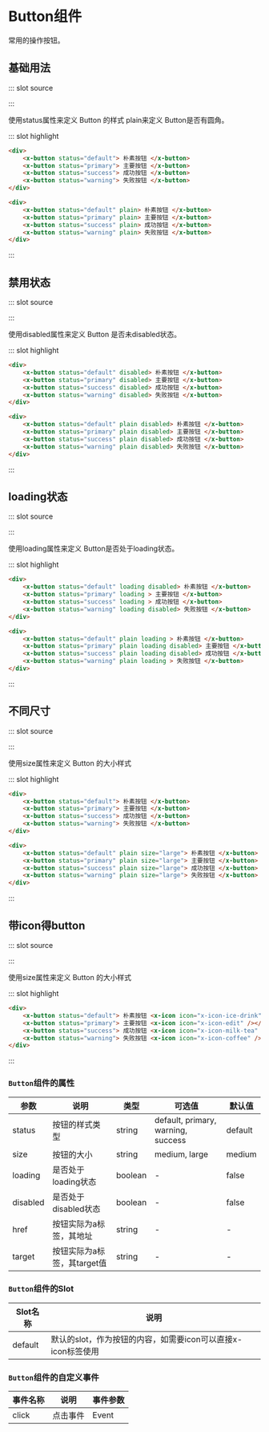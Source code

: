 
# Button组件
常用的操作按钮。
## 基础用法

<demo-block-demo-block>
::: slot source
<template>
    <!-- 状态按钮 -->
    <div>
        <x-button status="default"> 朴素按钮 </x-button>
        <x-button status="primary"> 主要按钮 </x-button>
        <x-button status="success"> 成功按钮 </x-button>
        <x-button status="warning"> 失败按钮 </x-button>
    </div>
    <!-- 带圆角按钮 -->
    <div class="mt15">
        <x-button status="default" plain> 朴素按钮 </x-button>
        <x-button status="primary" plain> 主要按钮 </x-button>
        <x-button status="success" plain> 成功按钮 </x-button>
        <x-button status="warning" plain> 失败按钮 </x-button>
    </div>
</template>

:::

使用status属性来定义 Button 的样式 plain来定义 Button是否有圆角。

::: slot highlight

```html
<div>
    <x-button status="default"> 朴素按钮 </x-button>
    <x-button status="primary"> 主要按钮 </x-button>
    <x-button status="success"> 成功按钮 </x-button>
    <x-button status="warning"> 失败按钮 </x-button>
</div>

<div>
    <x-button status="default" plain> 朴素按钮 </x-button>
    <x-button status="primary" plain> 主要按钮 </x-button>
    <x-button status="success" plain> 成功按钮 </x-button>
    <x-button status="warning" plain> 失败按钮 </x-button>
</div>
```
:::
</demo-block-demo-block>

## 禁用状态

<demo-block-demo-block>
::: slot source
<template>
    <!-- 状态按钮 -->
    <div>
        <x-button status="default" disabled> 朴素按钮 </x-button>
        <x-button status="primary" disabled> 主要按钮 </x-button>
        <x-button status="success" disabled> 成功按钮 </x-button>
        <x-button status="warning" disabled> 失败按钮 </x-button>
    </div>
    <!-- 带圆角按钮 -->
    <div class="mt15">
        <x-button status="default" plain disabled> 朴素按钮 </x-button>
        <x-button status="primary" plain disabled> 主要按钮 </x-button>
        <x-button status="success" plain disabled> 成功按钮 </x-button>
        <x-button status="warning" plain disabled> 失败按钮 </x-button>
    </div>
</template>

:::

使用disabled属性来定义 Button 是否未disabled状态。

::: slot highlight

```html
<div>
    <x-button status="default" disabled> 朴素按钮 </x-button>
    <x-button status="primary" disabled> 主要按钮 </x-button>
    <x-button status="success" disabled> 成功按钮 </x-button>
    <x-button status="warning" disabled> 失败按钮 </x-button>
</div>

<div>
    <x-button status="default" plain disabled> 朴素按钮 </x-button>
    <x-button status="primary" plain disabled> 主要按钮 </x-button>
    <x-button status="success" plain disabled> 成功按钮 </x-button>
    <x-button status="warning" plain disabled> 失败按钮 </x-button>
</div>
```
:::
</demo-block-demo-block>

## loading状态

<demo-block-demo-block>
::: slot source
<template>
    <!-- 状态按钮 -->
    <div>
        <x-button status="default" loading disabled> 朴素按钮 </x-button>
        <x-button status="primary" loading> 主要按钮 </x-button>
        <x-button status="success" loading> 成功按钮 </x-button>
        <x-button status="warning" loading disabled> 失败按钮 </x-button>
    </div>
    <!-- 带圆角按钮 -->
    <div class="mt15">
        <x-button status="default" plain loading> 朴素按钮 </x-button>
        <x-button status="primary" plain loading disabled> 主要按钮 </x-button>
        <x-button status="success" plain loading disabled> 成功按钮 </x-button>
        <x-button status="warning" plain loading> 失败按钮 </x-button>
    </div>
</template>

:::

使用loading属性来定义 Button是否处于loading状态。

::: slot highlight

```html
<div>
    <x-button status="default" loading disabled> 朴素按钮 </x-button>
    <x-button status="primary" loading > 主要按钮 </x-button>
    <x-button status="success" loading > 成功按钮 </x-button>
    <x-button status="warning" loading disabled> 失败按钮 </x-button>
</div>

<div>
    <x-button status="default" plain loading > 朴素按钮 </x-button>
    <x-button status="primary" plain loading disabled> 主要按钮 </x-button>
    <x-button status="success" plain loading disabled> 成功按钮 </x-button>
    <x-button status="warning" plain loading > 失败按钮 </x-button>
</div>
```
:::
</demo-block-demo-block>

## 不同尺寸

<demo-block-demo-block>
::: slot source
<template>
    <!-- 状态按钮 -->
    <div>
        <x-button status="default"> 朴素按钮 </x-button>
        <x-button status="primary"> 主要按钮 </x-button>
        <x-button status="success"> 成功按钮 </x-button>
        <x-button status="warning"> 失败按钮 </x-button>
    </div>
    <!-- 带圆角按钮 -->
    <div class="mt15">
        <x-button status="default" plain size="large"> 朴素按钮 </x-button>
        <x-button status="primary" plain size="large"> 主要按钮 </x-button>
        <x-button status="success" plain size="large"> 成功按钮 </x-button>
        <x-button status="warning" plain size="large"> 失败按钮 </x-button>
    </div>
</template>

:::

使用size属性来定义 Button 的大小样式

::: slot highlight

```html
<div>
    <x-button status="default"> 朴素按钮 </x-button>
    <x-button status="primary"> 主要按钮 </x-button>
    <x-button status="success"> 成功按钮 </x-button>
    <x-button status="warning"> 失败按钮 </x-button>
</div>

<div>
    <x-button status="default" plain size="large"> 朴素按钮 </x-button>
    <x-button status="primary" plain size="large"> 主要按钮 </x-button>
    <x-button status="success" plain size="large"> 成功按钮 </x-button>
    <x-button status="warning" plain size="large"> 失败按钮 </x-button>
</div>
```
:::
</demo-block-demo-block>

## 带icon得button
<demo-block-demo-block>
::: slot source
<template>
    <!-- 状态按钮 -->
    <div>
        <x-button status="default"> 
            朴素按钮
            <x-icon icon="x-icon-ice-drink" />
        </x-button>
        <x-button status="primary"> 
            主要按钮 
            <x-icon icon="x-icon-edit" />
        </x-button>
        <x-button status="success"> 
            成功按钮 
            <x-icon icon="x-icon-milk-tea" />
        </x-button>
        <x-button status="warning"> 
            失败按钮 
            <x-icon icon="x-icon-coffee" />
        </x-button>
    </div>
</template>

:::

使用size属性来定义 Button 的大小样式

::: slot highlight

```html
<div>
    <x-button status="default"> 朴素按钮 <x-icon icon="x-icon-ice-drink" /> </x-button>
    <x-button status="primary"> 主要按钮 <x-icon icon="x-icon-edit" /></x-button>
    <x-button status="success"> 成功按钮 <x-icon icon="x-icon-milk-tea" /></x-button>
    <x-button status="warning"> 失败按钮 <x-icon icon="x-icon-coffee" /></x-button>
</div>
```
:::
</demo-block-demo-block>

### `Button`组件的属性

| 参数      | 说明                             | 类型      | 可选值       | 默认值 |
| -------- | -------------------------------- | -------- | ----------- | ----- |
| status   | 按钮的样式类型 | string    | default, primary, warning, success | default |
| size     | 按钮的大小                        | string   | medium, large | medium |
| loading  | 是否处于loading状态    | boolean   | -           | false |
| disabled | 是否处于disabled状态   | boolean   | -           | false |
| href     | 按钮实际为a标签，其地址              | string   | -           | - |
| target   | 按钮实际为a标签，其target值         | string   | -           | - |
### `Button`组件的Slot

| Slot名称  | 说明                             |
| -------- | -------------------------------- |
| default  | 默认的slot，作为按钮的内容，如需要icon可以直接x-icon标签使用 |


### `Button`组件的自定义事件

| 事件名称  | 说明                              | 事件参数  |
| -------- | -------------------------------- | -------- |
| click    | 点击事件 | Event |


